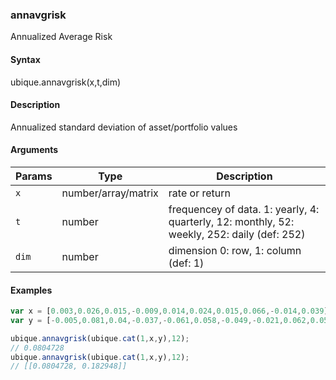 ### annavgrisk

Annualized Average Risk


#### Syntax

ubique.annavgrisk(x,t,dim)


#### Description

Annualized standard deviation of asset/portfolio values  



#### Arguments

|Params|Type|Description
|---------|----|-----------
|`x` | number/array/matrix | rate or return
|`t` | number | frequencey of data. 1: yearly, 4: quarterly, 12: monthly, 52: weekly, 252: daily (def: 252)
|`dim` | number | dimension 0: row, 1: column (def: 1)


#### Examples

```js
var x = [0.003,0.026,0.015,-0.009,0.014,0.024,0.015,0.066,-0.014,0.039];
var y = [-0.005,0.081,0.04,-0.037,-0.061,0.058,-0.049,-0.021,0.062,0.058];

ubique.annavgrisk(ubique.cat(1,x,y),12);
// 0.0804728
ubique.annavgrisk(ubique.cat(1,x,y),12);
// [[0.0804728, 0.182948]]
```

